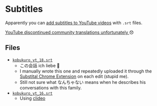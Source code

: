 # Subtitles
Apparently you can [add subtitles to YouTube videos](https://support.google.com/youtube/answer/2734698#zippy=%2Csubrip-srt-example%2Csubviewer-sbv-example%2Cbasic-file-formats) with `.srt` files.

[YouTube discontinued community translations unfortunately ](https://support.google.com/youtube/answer/6054623?hl=en) 😞

## Files
* [`kobukuro_yt_18.srt`](https://www.youtube.com/watch?v=oaOGt-NvBjk)
    * この会話 ich liebe 🤣
    * I manually wrote this one and repeatedly uploaded it through the [Substital Chrome Extension](https://chrome.google.com/webstore/detail/substital-add-subtitles-t/kkkbiiikppgjdiebcabomlbidfodipjg?hl=en) on each edit (stupid me).
    * Still not sure what なんちゃない means when he describes his conversations with this family.
* [`kobukuro_yt_16.srt`](https://www.youtube.com/watch?v=mhd5gVScX_c)
    * Using [clideo](https://clideo.com/editor/add-subtitles-to-video)
  